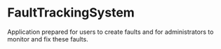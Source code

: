 # FaultTrackingSystem
Application prepared for users to create faults and for administrators to monitor and fix these faults.
